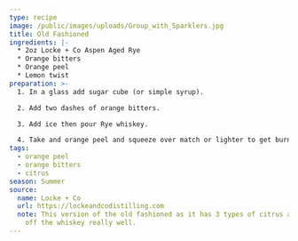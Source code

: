 ```yaml
---
type: recipe
image: /public/images/uploads/Group_with_Sparklers.jpg
title: Old Fashioned
ingredients: |-
  * 2oz Locke + Co Aspen Aged Rye
  * Orange bitters
  * Orange peel
  * Lemon twist
preparation: >-
  1. In a glass add sugar cube (or simple syrup). 

  2. Add two dashes of orange bitters. 

  3. Add ice then pour Rye whiskey. 

  4. Take and orange peel and squeeze over match or lighter to get burnt orange essence. Garnish with lemon twist after rubbing on rim of glass.
tags:
  - orange peel
  - orange bitters
  - citrus
season: Summer
source:
  name: Locke + Co
  url: https://lockeandcodistilling.com
  note: This version of the old fashioned as it has 3 types of citrus and shows
    off the whiskey really well.
---
```

